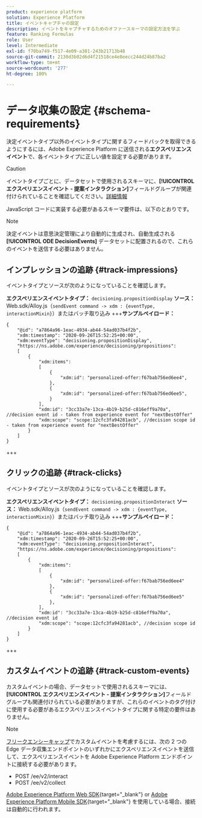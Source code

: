 ```yaml
---
product: experience platform
solution: Experience Platform
title: イベントキャプチャの設定
description: イベントをキャプチャするためのオファースキーマの設定方法を学ぶ
feature: Ranking Formulas
role: User
level: Intermediate
exl-id: f70ba749-f517-4e09-a381-243b21713b48
source-git-commit: 2130d3b02d6d4f21518ce4e8eecc244d24b87ba2
workflow-type: tm+mt
source-wordcount: '277'
ht-degree: 100%

---
```


# データ収集の設定 {#schema-requirements}

決定イベントタイプ以外のイベントタイプに関するフィードバックを取得できるようにするには、Adobe Experience Platform に送信される&#x200B;**エクスペリエンスイベント**&#x200B;で、各イベントタイプに正しい値を設定する必要があります。

>[!CAUTION]
>
>イベントタイプごとに、データセットで使用されるスキーマに、**[!UICONTROL エクスペリエンスイベント - 提案インタラクション]**&#x200B;フィールドグループが関連付けられていることを確認してください。[詳細情報](create-dataset.md)

JavaScript コードに実装する必要があるスキーマ要件は、以下のとおりです。

>[!NOTE]
>
>決定イベントは意思決定管理により自動的に生成され、自動生成される **[!UICONTROL ODE DecisionEvents]** データセット<!--to check-->に配置されるので、これらのイベントを送信する必要はありません。

## インプレッションの追跡 {#track-impressions}

イベントタイプとソースが次のようになっていることを確認します。

**エクスペリエンスイベントタイプ：** `decisioning.propositionDisplay`
**ソース：** Web.sdk/Alloy.js（`sendEvent command -> xdm : {eventType, interactionMixin}`）またはバッチ取り込み
+++**サンプルペイロード：**

```
{
    "@id": "a7864a96-1eac-4934-ab44-54ad037b4f2b",
    "xdm:timestamp": "2020-09-26T15:52:25+00:00",
    "xdm:eventType": "decisioning.propositionDisplay",
    "https://ns.adobe.com/experience/decisioning/propositions":
    [
        {
            "xdm:items":
            [
                {
                    "xdm:id": "personalized-offer:f67bab756ed6ee4",
                },
                {
                    "xdm:id": "personalized-offer:f67bab756ed6ee5",
                }
            ],
            "xdm:id": "3cc33a7e-13ca-4b19-b25d-c816eff9a70a", //decision event id - taken from experience event for "nextBestOffer"
            "xdm:scope": "scope:12cfc3fa94281acb", //decision scope id - taken from experience event for "nextBestOffer"
        }
    ]
}
```

+++

## クリックの追跡 {#track-clicks}

イベントタイプとソースが次のようになっていることを確認します。

**エクスペリエンスイベントタイプ：** `decisioning.propositionInteract`
**ソース：** Web.sdk/Alloy.js（`sendEvent command -> xdm : {eventType, interactionMixin}`）またはバッチ取り込み
+++**サンプルペイロード：**

```
{
    "@id": "a7864a96-1eac-4934-ab44-54ad037b4f2b",
    "xdm:timestamp": "2020-09-26T15:52:25+00:00",
    "xdm:eventType": "decisioning.propositionInteract",
    "https://ns.adobe.com/experience/decisioning/propositions":
    [
        {
            "xdm:items":
            [
                {
                    "xdm:id": "personalized-offer:f67bab756ed6ee4"
                },
                {
                    "xdm:id": "personalized-offer:f67bab756ed6ee5"
                },
            ],
            "xdm:id": "3cc33a7e-13ca-4b19-b25d-c816eff9a70a", //decision event id
            "xdm:scope": "scope:12cfc3fa94281acb", //decision scope id
        }
    ]
}
```

+++

## カスタムイベントの追跡 {#track-custom-events}

カスタムイベントの場合、データセットで使用されるスキーマには、**[!UICONTROL エクスペリエンスイベント - 提案インタラクション]**&#x200B;フィールドグループも関連付けられている必要がありますが、これらのイベントのタグ付けに使用する必要があるエクスペリエンスイベントタイプに関する特定の要件はありません。

>[!NOTE]
>
>[フリークエンシーキャップ](../offer-library/add-constraints.md#capping)でカスタムイベントを考慮するには、次の 2 つの Edge データ収集エンドポイントのいずれかにエクスペリエンスイベントを送信して、エクスペリエンスイベントを Adobe Experience Platform エンドポイントに接続する必要があります。
>
>* POST /ee/v2/interact
>* POST /ee/v2/collect
>
>[Adobe Experience Platform Web SDK](https://experienceleague.adobe.com/docs/experience-platform/edge/home.html?lang=ja){target="_blank"} or [Adobe Experience Platform Mobile SDK](https://experienceleague.adobe.com/docs/platform-learn/data-collection/mobile-sdk/overview.html?lang=ja){target="_blank"} を使用している場合、接続は自動的に行われます。
